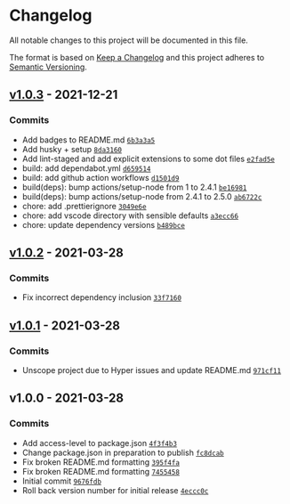 # Changelog

All notable changes to this project will be documented in this file.

The format is based on [Keep a Changelog](https://keepachangelog.com/en/1.0.0/)
and this project adheres to [Semantic Versioning](https://semver.org/spec/v2.0.0.html).

## [v1.0.3](https://github.com/eels/hyper-unlimited-power/compare/v1.0.2...v1.0.3) - 2021-12-21

### Commits

- Add badges to README.md [`6b3a3a5`](https://github.com/eels/hyper-unlimited-power/commit/6b3a3a54f9896970abd7421e8557ab3cd75726de)
- Add husky + setup [`8da3160`](https://github.com/eels/hyper-unlimited-power/commit/8da316064b5d82dc18ab65ba3c2a087580862764)
- Add lint-staged and add explicit extensions to some dot files [`e2fad5e`](https://github.com/eels/hyper-unlimited-power/commit/e2fad5e3f0d59e50d55cedec0833171187645c25)
- build: add dependabot.yml [`d659514`](https://github.com/eels/hyper-unlimited-power/commit/d6595149e5b17602a28ac544a0a055efd82c17c5)
- build: add github action workflows [`d1501d9`](https://github.com/eels/hyper-unlimited-power/commit/d1501d96e80e7084b5d71dc4bb485dfefa49ee76)
- build(deps): bump actions/setup-node from 1 to 2.4.1 [`be16981`](https://github.com/eels/hyper-unlimited-power/commit/be16981e10b39d76056cc001803a9246ea3b643d)
- build(deps): bump actions/setup-node from 2.4.1 to 2.5.0 [`ab6722c`](https://github.com/eels/hyper-unlimited-power/commit/ab6722cc890808dd7d00401e58e1fc7849718222)
- chore: add .prettierignore [`3049e6e`](https://github.com/eels/hyper-unlimited-power/commit/3049e6e256bdcc0fa082f8662960ac84ec1fc469)
- chore: add vscode directory with sensible defaults [`a3ecc66`](https://github.com/eels/hyper-unlimited-power/commit/a3ecc6650dba71deeb7bbb87951d4985ece4039c)
- chore: update dependency versions [`b489bce`](https://github.com/eels/hyper-unlimited-power/commit/b489bce52b37505d931cf003281cc88d52322e80)

## [v1.0.2](https://github.com/eels/hyper-unlimited-power/compare/v1.0.1...v1.0.2) - 2021-03-28

### Commits

- Fix incorrect dependency inclusion [`33f7160`](https://github.com/eels/hyper-unlimited-power/commit/33f71604f6a995bdd05045a9c66af2378e1fefe9)

## [v1.0.1](https://github.com/eels/hyper-unlimited-power/compare/v1.0.0...v1.0.1) - 2021-03-28

### Commits

- Unscope project due to Hyper issues and update README.md [`971cf11`](https://github.com/eels/hyper-unlimited-power/commit/971cf11e542c54b861b6c36784384a6779b6cd06)

## v1.0.0 - 2021-03-28

### Commits

- Add access-level to package.json [`4f3f4b3`](https://github.com/eels/hyper-unlimited-power/commit/4f3f4b399c0047dca2533203db7cc40ddbcf3d2e)
- Change package.json in preparation to publish [`fc8dcab`](https://github.com/eels/hyper-unlimited-power/commit/fc8dcab50a5e29cfe18c0a4573d4d9cf48690106)
- Fix broken README.md formatting [`395f4fa`](https://github.com/eels/hyper-unlimited-power/commit/395f4faab739435cc2b450526da67b4ae26cd91d)
- Fix broken README.md formatting [`7455458`](https://github.com/eels/hyper-unlimited-power/commit/7455458fcb3bd9272f1bc88d02a8aa66d8de9cef)
- Initial commit [`9676fdb`](https://github.com/eels/hyper-unlimited-power/commit/9676fdb9855addfd6c9f797da461c700f829dcb9)
- Roll back version number for initial release [`4eccc0c`](https://github.com/eels/hyper-unlimited-power/commit/4eccc0c052edac8e8ca7319616bbd41737366fcb)
